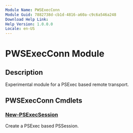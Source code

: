 ```yaml
---
Module Name: PWSExecConn
Module Guid: 7882738d-cb1d-4816-a60a-c9c6a546a248
Download Help Link:
Help Version: 1.0.0.0
Locale: en-US
---
```


# PWSExecConn Module
## Description
Experimental module for a PSExec based remote transport.

## PWSExecConn Cmdlets
### [New-PSExecSession](New-PSExecSession.md)
Create a PSExec based PSSession.

